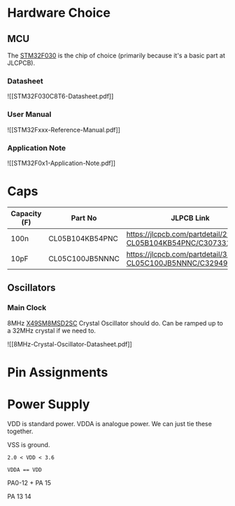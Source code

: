 # Hardware Choice

## MCU

The [STM32F030](https://jlcpcb.com/partdetail/Stmicroelectronics-STM32F030C8T6/C23922) is the chip of choice (primarily because it's a basic part at JLCPCB). 

### Datasheet 
![[STM32F030C8T6-Datasheet.pdf]]

### User Manual
![[STM32Fxxx-Reference-Manual.pdf]]

### Application Note
![[STM32F0x1-Application-Note.pdf]]

# Caps

| Capacity (F) | Part No | JLPCB Link |
|----|----|----|
| 100n | CL05B104KB54PNC | https://jlcpcb.com/partdetail/291005-CL05B104KB54PNC/C307331 |
| 10pF | CL05C100JB5NNNC | https://jlcpcb.com/partdetail/33914-CL05C100JB5NNNC/C32949 |

## Oscillators

### Main Clock

8MHz [X49SM8MSD2SC](https://jlcpcb.com/partdetail/YangxingTech-X49SM8MSD2SC/C12674) Crystal Oscillator should do. Can be ramped up to a 32MHz crystal if we need to.

![[8MHz-Crystal-Oscillator-Datasheet.pdf]]


# Pin Assignments

# Power Supply

VDD is standard power. VDDA is analogue power. We can just tie these together.

VSS is ground.

`2.0 < VDD < 3.6`

`VDDA == VDD`



PA0-12 + PA 15

PA 13 14